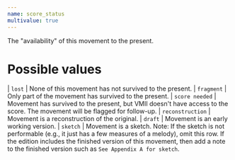 ```yaml
---
name: score_status
multivalue: true
---
```

The "availability" of this movement to the present.

# Possible values

| `lost` | None of this movement has not survived to the present.
| `fragment` | Only part of the movement has survived to the present.
| `score needed` | Movement has survived to the present, but <span class="acronym">VMII</span> doesn't have access to the score. The movement will be flagged for follow-up.
| `reconstruction` | Movement is a reconstruction of the original.
| `draft` | Movement is an early working version.
| `sketch` | Movement is a sketch. Note: If the sketch is not performable (e.g., it just has a few measures of a melody), omit this row. If the edition includes the finished version of this movement, then add a note to the finished version such as `See Appendix A for sketch`.
